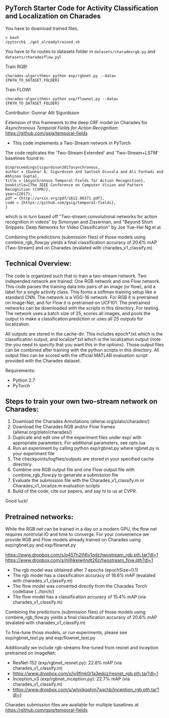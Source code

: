 ## PyTorch Starter Code for Activity Classification and Localization on Charades

You have to download trained files.  

```
> bash
/pytorch$ ./get_alreadytrained.sh
```

You have to fix routes to datasets folder in `datasets/charadesrgb.py` and `datasets/charadesflow.py`!  

Train RGB!

```
charades-algorithms> python exp/rgbnet.py --data={PATH_TO_DATASET_FOLDER}
```

Train FLOW!

```
charades-algorithms> python exp/flownet.py --data={PATH_TO_DATASET_FOLDER}
```

Contributor: Gunnar Atli Sigurdsson

Extension of this framework to the deep CRF model on Charades for *Asynchronous Temporal Fields for Action Recognition*: https://github.com/gsig/temporal-fields

* This code implements a Two-Stream network in PyTorch

The code replicates the 'Two-Stream Extended' and 'Two-Stream+LSTM' baselines found in:
```
@inproceedings{sigurdsson2017asynchronous,
author = {Gunnar A. Sigurdsson and Santosh Divvala and Ali Farhadi and Abhinav Gupta},
title = {Asynchronous Temporal Fields for Action Recognition},
booktitle={The IEEE Conference on Computer Vision and Pattern Recognition (CVPR)},
year={2017},
pdf = {http://arxiv.org/pdf/1612.06371.pdf},
code = {https://github.com/gsig/temporal-fields},
}
```
which is in turn based off "Two-stream convolutional networks for action recognition in videos" by Simonyan and Zisserman, and "Beyond Short Snippets: Deep Networks for Video Classification" by Joe Yue-Hei Ng el al.

Combining the predictions (submission files) of those models using combine_rgb_flow.py
yields a final classification accuracy of 20.6% mAP (Two-Stream) and on Charades (evalated with charades_v1_classify.m)


## Technical Overview:

The code is organized such that to train a two-stream network. Two independed network are trained: One RGB network and one Flow network.
This code parses the training data into pairs of an image (or flow), and a label for a single activity class. This forms a softmax training setup like a standard CNN. The network is a VGG-16 network. For RGB it is pretrained on Image-Net, and for Flow it is pretrained on UCF101. The pretrained networks can be downloaded with the scripts in this directory.
For testing. The network uses a batch size of 25, scores all images, and pools the output to make a classfication prediction or uses all 25 outputs for localization.

All outputs are stored in the cache-dir. This includes epoch*.txt which is the classification output, and localize*.txt which is the localization output (note the you need to specify that you want this in the options).
Those output files can be combined after training with the python scripts in this directory.
All output files can be scored with the official MATLAB evaluation script provided with the Charades dataset.

Requirements:
* Python 2.7
* PyTorch


## Steps to train your own two-stream network on Charades:

1. Download the Charades Annotations (allenai.org/plato/charades/)
2. Download the Charades RGB and/or Flow frames (allenai.org/plato/charades/)
3. Duplicate and edit one of the experiment files under exp/ with appropriate parameters. For additional parameters, see opts.lua
4. Run an experiment by calling python exp/rgbnet.py where rgbnet.py is your experiment file
5. The checkpoints/logfiles/outputs are stored in your specified cache directory.
6. Combine one RGB output file and one Flow output file with combine_rgb_flow.py to generate a submission file
7. Evaluate the submission file with the Charades_v1_classify.m or Charades_v1_localize.m evaluation scripts
8. Build of the code, cite our papers, and say hi to us at CVPR.

Good luck!


## Pretrained networks:

While the RGB net can be trained in a day on a modern GPU, the flow net requires nontrivial IO and time to converge. For your convenience we provide RGB and Flow models already trained on Charades using exp/rgbnet.py and exp/flownet.py

https://www.dropbox.com/s/p457h2ifi6v1qdz/twostream_rgb.pth.tar?dl=1
https://www.dropbox.com/s/m1hkeiwjtndt26z/twostream_flow.pth?dl=1

* The rgb model was obtained after 7 epochs (epochSize=0.1)
* The rgb model has a classification accuracy of 18.6% mAP (evalated with charades_v1_classify.m)
* The flow model was converted directly from the Charades Torch codebase (../torch/)
* The flow model has a classification accuracy of 15.4% mAP (via charades_v1_classify.m)

Combining the predictions (submission files) of those models using combine_rgb_flow.py
yields a final classification accuracy of 20.6% mAP (evalated with charades_v1_classify.m)

To fine-tune those models, or run experiments, please see exp/rgbnet_test.py and exp/flownet_test.py


Additionally we include rgb-streams fine-tuned from resnet and inception pretrained on ImageNet:
* ResNet-152 (exp/rgbnet_resnet.py): 22.8% mAP (via charades_v1_classify.m)
* https://www.dropbox.com/s/iy9fmk0r1a3edoz/resnet_rgb.pth.tar?dl=1
* Inception_v3 (exp/rgbnet_inception.py): 22.7% mAP (via charades_v1_classify.m)
* https://www.dropbox.com/s/whxikophm7xqchb/inception_rgb.pth.tar?dl=1


Charades submission files are available for multiple baselines at https://github.com/gsig/temporal-fields
